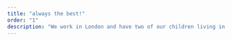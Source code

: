 ```yaml
---
title: "always the best!"
order: "1"
description: "We work in London and have two of our children living in London at present we always choose to stay at The Athenaeum whether it's business or pleasure, together or alone, with family or friends. Primarily it is the service. The people could not be more hospitable or warm - you feel like you're part of a family (minus the arguments and politics) and that feels amazing. Nothing is ever too much trouble and the food is sublime."
---
```

